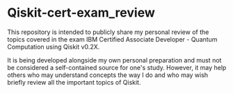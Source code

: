 # Qiskit-cert-exam_review

This repository is intended to publicly share my personal review of the topics covered in the exam IBM Certified Associate Developer - Quantum Computation using Qiskit v0.2X.

It is being developed alongside my own personal preparation and must not be considered a self-contained source for one's study. However, it may help others who may understand concepts the way I do and who may wish briefly review all the important topics of Qiskit.
